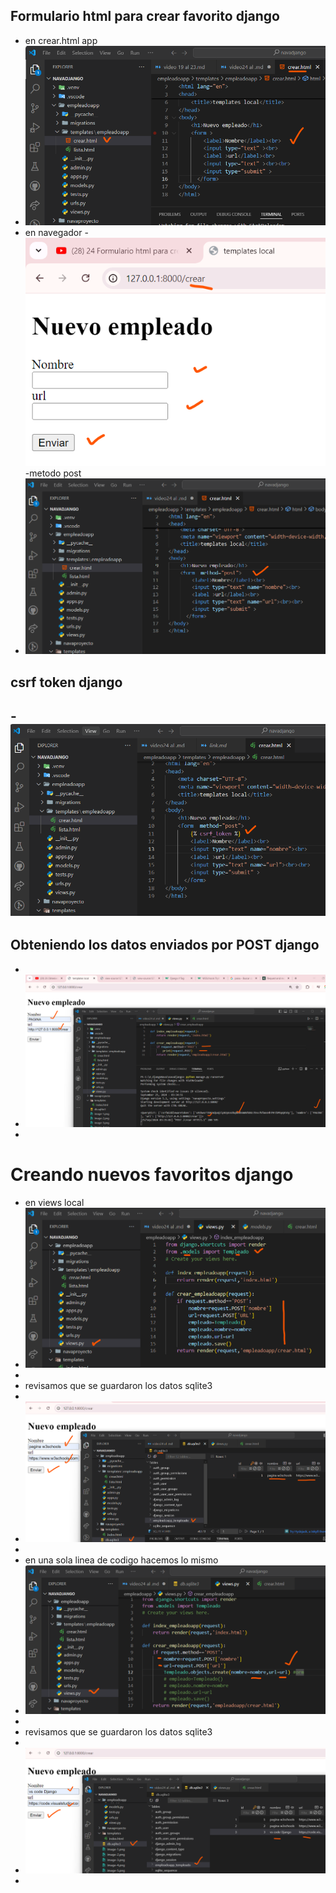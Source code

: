 ##  Formulario html para crear favorito django
- en crear.html app
- ![alt text](image-19.png)
- en navegador
-![alt text](image-20.png)
-metodo post
- ![alt text](image-21.png)
## csrf token django
-![alt text](image-22.png)
-
## Obteniendo los datos enviados por POST django
-
- ![alt text](image-23.png)
-
# Creando nuevos favoritos django
- en views local
-  ![alt text](image-24.png)
-  
- revisamos que se guardaron los datos sqlite3
-
- ![alt text](image-25.png)
-
- en una sola linea de codigo hacemos lo mismo
- ![alt text](image-26.png)
-
- revisamos que se guardaron los datos sqlite3
-
- ![alt text](image-27.png)
-